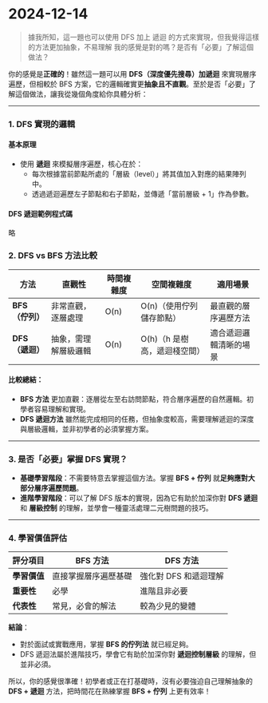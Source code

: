 # 2024-12-14

> 據我所知，這一題也可以使用 DFS 加上 遞迴 的方式來實現，但我覺得這樣的方法更加抽象，不易理解
> 我的感覺是對的嗎？是否有「必要」了解這個做法？

你的感覺是**正確的**！雖然這一題可以用 **DFS（深度優先搜尋）加遞迴** 來實現層序遍歷，但相較於 BFS 方案，它的邏輯確實更**抽象且不直觀**。至於是否「必要」了解這個做法，讓我從幾個角度給你具體分析：

---

### 1. **DFS 實現的邏輯**

#### 基本原理
- 使用 **遞迴** 來模擬層序遍歷，核心在於：
  - 每次根據當前節點所處的「層級（level）」將其值加入對應的結果陣列中。
  - 透過遞迴遍歷左子節點和右子節點，並傳遞「當前層級 + 1」作為參數。

#### DFS 遞迴範例程式碼
略

### 2. **DFS vs BFS 方法比較**

| 方法             | 直觀性         | 時間複雜度 | 空間複雜度         | 適用場景                 |
|------------------|----------------|------------|--------------------|--------------------------|
| **BFS（佇列）**  | 非常直觀，逐層處理 | O(n)       | O(n)（使用佇列儲存節點） | 最直觀的層序遍歷方法       |
| **DFS（遞迴）**  | 抽象，需理解層級邏輯 | O(n)       | O(h)（h 是樹高，遞迴棧空間）| 適合遞迴邏輯清晰的場景       |

#### **比較總結**：
- **BFS 方法** 更加直觀：逐層從左至右訪問節點，符合層序遍歷的自然邏輯。初學者容易理解和實現。
- **DFS 遞迴方法** 雖然能完成相同的任務，但抽象度較高，需要理解遞迴的深度與層級邏輯，並非初學者的必須掌握方案。

---

### 3. **是否「必要」掌握 DFS 實現？**

- **基礎學習階段**：不需要特意去掌握這個方法。掌握 **BFS + 佇列** 就**足夠應對大部分層序遍歷問題**。
- **進階學習階段**：可以了解 DFS 版本的實現，因為它有助於加深你對 **DFS 遞迴** 和 **層級控制** 的理解，並學會一種靈活處理二元樹問題的技巧。

---

### 4. **學習價值評估**

| 評分項目       | BFS 方法            | DFS 方法            |
|----------------|---------------------|---------------------|
| **學習價值**   | 直接掌握層序遍歷基礎 | 強化對 DFS 和遞迴理解 |
| **重要性**     | 必學                | 進階且非必要         |
| **代表性**     | 常見，必會的解法     | 較為少見的變體       |

**結論**：
- 對於面試或實戰應用，掌握 **BFS 的佇列法** 就已經足夠。
- DFS 遞迴法屬於進階技巧，學會它有助於加深你對 **遞迴控制層級** 的理解，但並非必須。

所以，你的感覺很準確！初學者或正在打基礎時，沒有必要強迫自己理解抽象的 **DFS + 遞迴** 方法，把時間花在熟練掌握 **BFS + 佇列** 上更有效率！
